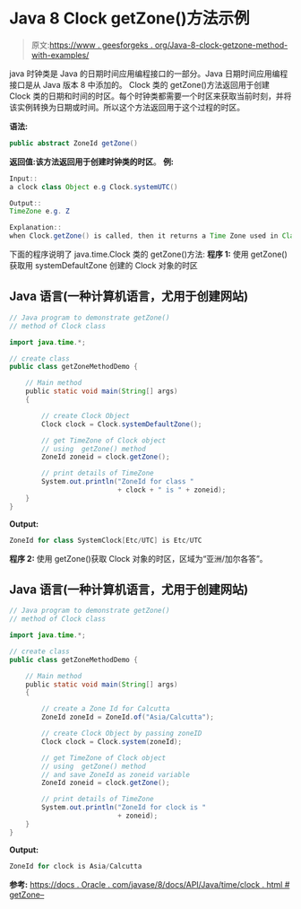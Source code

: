 # Java 8 Clock getZone()方法示例

> 原文:[https://www . geesforgeks . org/Java-8-clock-getzone-method-with-examples/](https://www.geeksforgeeks.org/java-8-clock-getzone-method-with-examples/)

java 时钟类是 Java 的日期时间应用编程接口的一部分。Java 日期时间应用编程接口是从 Java 版本 8 中添加的。
Clock 类的 getZone()方法返回用于创建 Clock 类的日期和时间的时区。每个时钟类都需要一个时区来获取当前时刻，并将该实例转换为日期或时间。所以这个方法返回用于这个过程的时区。

**语法:**

```java
public abstract ZoneId getZone()
```

**返回值:**该方法返回用于创建时钟类的**时区**。
**例:**

```java
Input:: 
a clock class Object e.g Clock.systemUTC()

Output::
TimeZone e.g. Z

Explanation:: 
when Clock.getZone() is called, then it returns a Time Zone used in Class Object
```

下面的程序说明了 java.time.Clock 类的 getZone()方法:
**程序 1:** 使用 getZone()获取用 systemDefaultZone 创建的 Clock 对象的时区

## Java 语言(一种计算机语言，尤用于创建网站)

```java
// Java program to demonstrate getZone()
// method of Clock class

import java.time.*;

// create class
public class getZoneMethodDemo {

    // Main method
    public static void main(String[] args)
    {

        // create Clock Object
        Clock clock = Clock.systemDefaultZone();

        // get TimeZone of Clock object
        // using  getZone() method
        ZoneId zoneid = clock.getZone();

        // print details of TimeZone
        System.out.println("ZoneId for class "
                           + clock + " is " + zoneid);
    }
}
```

**Output:** 

```java
ZoneId for class SystemClock[Etc/UTC] is Etc/UTC
```

**程序 2:** 使用 getZone()获取 Clock 对象的时区，区域为“亚洲/加尔各答”。

## Java 语言(一种计算机语言，尤用于创建网站)

```java
// Java program to demonstrate getZone()
// method of Clock class

import java.time.*;

// create class
public class getZoneMethodDemo {

    // Main method
    public static void main(String[] args)
    {

        // create a Zone Id for Calcutta
        ZoneId zoneId = ZoneId.of("Asia/Calcutta");

        // create Clock Object by passing zoneID
        Clock clock = Clock.system(zoneId);

        // get TimeZone of Clock object
        // using  getZone() method
        // and save ZoneId as zoneid variable
        ZoneId zoneid = clock.getZone();

        // print details of TimeZone
        System.out.println("ZoneId for clock is "
                           + zoneid);
    }
}
```

**Output:** 

```java
ZoneId for clock is Asia/Calcutta
```

**参考:**
[https://docs . Oracle . com/javase/8/docs/API/Java/time/clock . html # getZone–](https://docs.oracle.com/javase/8/docs/api/java/time/Clock.html#getZone--)